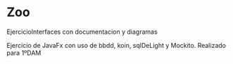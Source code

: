 # Zoo
EjercicioInterfaces con documentacion y diagramas

Ejercicio de JavaFx con uso de bbdd, koin, sqlDeLight y Mockito. 
Realizado para 1ºDAM 
